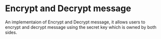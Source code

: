 # Encrypt and Decrypt message
An implementaion of Encrypt and Decrypt message, it allows users to encrypt and decrypt message using the secret key which is owned by both sides.
